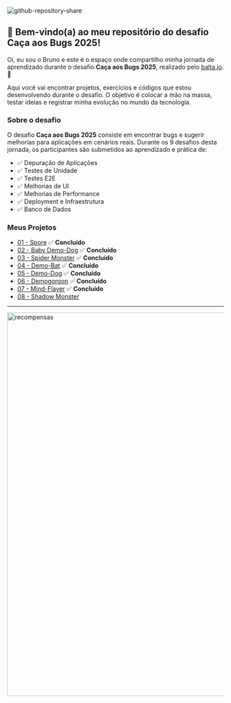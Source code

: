 ![github-repository-share](https://github.com/user-attachments/assets/91520b84-9d38-41bf-805c-030007880327)

## 👋 Bem-vindo(a) ao meu repositório do desafio Caça aos Bugs 2025!

Oi, eu sou o Bruno e este é o espaço onde compartilho minha jornada de aprendizado durante o desafio **Caça aos Bugs 2025**, realizado pelo [balta.io](https://balta.io). 👻

Aqui você vai encontrar projetos, exercícios e códigos que estou desenvolvendo durante o desafio. O objetivo é colocar a mão na massa, testar ideias e registrar minha evolução no mundo da tecnologia.

### Sobre o desafio
O desafio **Caça aos Bugs 2025** consiste em encontrar bugs e sugerir melhorias para aplicações em cenários reais. Durante os 9 desafios desta jornada, os participantes são submetidos ao aprendizado e prática de:
* ✅ Depuração de Aplicações
* ✅ Testes de Unidade
* ✅ Testes E2E
* ✅ Melhorias de UI
* ✅ Melhorias de Performance
* ✅ Deployment e Infraestrutura
* ✅ Banco de Dados

### Meus Projetos
* [01 - Spore](https://github.com/b01tech/balta-desafio-caca-aos-bugs-2025_1-spore.git) ✅ **Concluído**
* [02 - Baby Demo-Dog](https://github.com/b01tech/balta-desafio-caca-aos-bugs-2025_2-baby-demo-dog.git) ✅ **Concluído**
* [03 - Spider Monster](https://github.com/b01tech/balta-desafio-caca-aos-bugs-2025_3-spider-monster) ✅ **Concluído**
* [04 - Demo-Bat](https://github.com/b01tech/balta-desafio-caca-aos-bugs-2025_4-demo-bat.git) ✅ **Concluído**
* [05 - Demo-Dog](https://github.com/b01tech/balta-desafio-caca-aos-bugs-2025_5-demo-dog.git) ✅ **Concluído**
* [06 - Demogorgon](https://github.com/b01tech/balta-desafio-caca-aos-bugs-2025_6-demogorgon.git) ✅ **Concluído**
* [07 - Mind-Flayer](https://github.com/b01tech/balta-desafio-caca-aos-bugs-2025_7-mind-flayer.git) ✅ **Concluído**
* [08 - Shadow Monster](https://github.com/b01tech/balta-desafio-caca-aos-bugs-2025_8-shadow-monster.git)

---
<img width="737" height="892" alt="recompensas" src="https://github.com/user-attachments/assets/1bb39874-2444-4478-adab-99d935339b56" />
